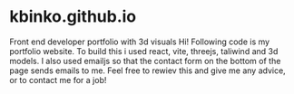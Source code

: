 # kbinko.github.io
Front end developer portfolio with 3d visuals
Hi!
Following code is my portfolio website. To build this i used react, vite, threejs, taliwind and 3d models.
I also used emailjs so that the contact form on the bottom of the page sends emails to me. Feel free to rewiev this and give me any advice, or to contact me for a job!
